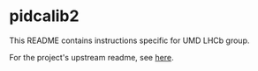 # pidcalib2

This README contains instructions specific for UMD LHCb group.

For the project's upstream readme, see [here](https://gitlab.cern.ch/lhcb-rta/pidcalib2).
